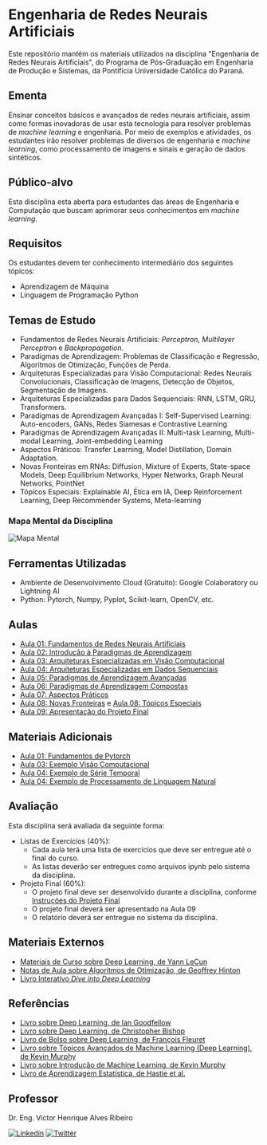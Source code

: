 # Engenharia de Redes Neurais Artificiais

Este repositório mantém os materiais utilizados na disciplina "Engenharia de Redes Neurais Artificiais", do Programa de Pós-Graduação em Engenharia de Produção e Sistemas, da Pontifícia Universidade Católica do Paraná.

## Ementa

Ensinar conceitos básicos e avançados de redes neurais artificiais, assim como formas inovadoras de usar esta tecnologia para resolver problemas de _machine learning_ e engenharia.
Por meio de exemplos e atividades, os estudantes irão resolver problemas de diversos de engenharia e _machine learning_, como processamento de imagens e sinais e geração de dados sintéticos.

## Público-alvo

Esta disciplina esta aberta para estudantes das áreas de Engenharia e Computação que buscam aprimorar seus conhecimentos em _machine learning_.

## Requisitos

Os estudantes devem ter conhecimento intermediário dos seguintes tópicos:

- Aprendizagem de Máquina
- Linguagem de Programação Python

## Temas de Estudo

- Fundamentos de Redes Neurais Artificiais: _Perceptron_, _Multilayer Perceptron_ e _Backpropagation_.
- Paradigmas de Aprendizagem: Problemas de Classificação e Regressão, Algoritmos de Otimização, Funções de Perda. 
- Arquiteturas Especializadas para Visão Computacional: Redes Neurais Convolucionais, Classificação de Imagens, Detecção de Objetos, Segmentação de Imagens.
- Arquiteturas Especializadas para Dados Sequenciais: RNN, LSTM, GRU, Transformers.
- Paradigmas de Aprendizagem Avançadas I: Self-Supervised Learning: Auto-encoders, GANs, Redes Siamesas e Contrastive Learning
- Paradigmas de Aprendizagem Avançadas II: Multi-task Learning, Multi-modal Learning, Joint-embedding Learning
- Aspectos Práticos: Transfer Learning, Model Distillation, Domain Adaptation.
- Novas Fronteiras em RNAs: Diffusion, Mixture of Experts, State-space Models, Deep Equilibrium Networks, Hyper Networks, Graph Neural Networks, PointNet
- Tópicos Especiais: Explainable AI, Ética em IA, Deep Reinforcement Learning, Deep Recommender Systems, Meta-learning

### Mapa Mental da Disciplina

![Mapa Mental](https://raw.githubusercontent.com/vhrique/anne2024/main/figures/mapa_mental.drawio.svg)

## Ferramentas Utilizadas

- Ambiente de Desenvolvimento Cloud (Gratuito): Google Colaboratory ou Lightning AI
- Python: Pytorch, Numpy, Pyplot, Scikit-learn, OpenCV, etc.

## Aulas

- [Aula 01: Fundamentos de Redes Neurais Artificiais](01_Fundamentos_de_Redes_Neurais_Artificiais.ipynb)
- [Aula 02: Introdução à Paradigmas de Aprendizagem](02_Paradigmas_Aprendizagem.ipynb)
- [Aula 03: Arquiteturas Especializadas em Visão Computacional](03_CNN.ipynb)
- [Aula 04: Arquiteturas Especializadas em Dados Sequenciais](04_RNN_Transformers.ipynb)
- [Aula 05: Paradigmas de Aprendizagem Avançadas](05_Paradigmas_Avancados.ipynb)
- [Aula 06: Paradigmas de Aprendizagem Compostas](06_Paradigmas_Compostos.ipynb)
- [Aula 07: Aspectos Práticos](07_Aspectos_Praticos.ipynb)
- [Aula 08: Novas Fronteiras](08a_Novas_Fronteiras.ipynb) e [Aula 08: Tópicos Especiais](08b_Topicos_Especiais.ipynb)
- [Aula 09: Apresentação do Projeto Final](09_Intrucoes_para_Projeto_Final.md)

## Materiais Adicionais

- [Aula 01: Fundamentos de Pytorch](01a_Fundamentos_de_Pytorch.ipynb)
- [Aula 03: Exemplo Visão Computacional](03a_Exemplo_Visao_Computacional.ipynb)
- [Aula 04: Exemplo de Série Temporal](04a_Exemplo_Serie_Temporal.ipynb)
- [Aula 04: Exemplo de Processamento de Linguagem Natural](04b_Exemplo_PLN.ipynb)

## Avaliação

Esta disciplina será avaliada da seguinte forma:

- Listas de Exercícios (40%):
  - Cada aula terá uma lista de exercícios que deve ser entregue até o final do curso.
  - As listas deverão ser entregues como arquivos ipynb pelo sistema da disciplina.
- Projeto Final (60%):
  - O projeto final deve ser desenvolvido durante a disciplina, conforme [Instruções do Projeto Final](09_Intrucoes_para_Projeto_Final.md)
  - O projeto final deverá ser apresentado na Aula 09
  - O relatório deverá ser entregue no sistema da disciplina.

## Materiais Externos

- [Materiais de Curso sobre Deep Learning, de Yann LeCun](https://atcold.github.io/NYU-DLSP21/)
- [Notas de Aula sobre Algoritmos de Otimização, de Geoffrey Hinton](https://www.cs.toronto.edu/~tijmen/csc321/slides/lecture_slides_lec6.pdf)
- [Livro Interativo _Dive into Deep Learning_](https://pt.d2l.ai/index.html)

## Referências

- [Livro sobre Deep Learning, de Ian Goodfellow](https://www.deeplearningbook.org/)
- [Livro sobre Deep Learning, de Christopher Bishop](https://www.bishopbook.com/)
- [Livro de Bolso sobre Deep Learning, de François Fleuret](https://fleuret.org/public/lbdl.pdf)
- [Livro sobre Tópicos Avançados de Machine Learning (Deep Learning), de Kevin Murphy](https://probml.github.io/pml-book/book2.html)
- [Livro sobre Introdução de Machine Learning, de Kevin Murphy](https://probml.github.io/pml-book/book1.html)
- [Livro de Aprendizagem Estatística, de Hastie et al.](https://hastie.su.domains/Papers/ESLII.pdf)

## Professor

Dr. Eng. Victor Henrique Alves Ribeiro

[![Linkedin](https://skillicons.dev/icons?i=linkedin)](https://www.linkedin.com/in/vhrique/) [![Twitter](https://skillicons.dev/icons?i=twitter)](https://x.com/vhrique)
